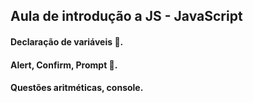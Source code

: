   ## Aula de introdução a JS - JavaScript

  #### Declaração de variáveis 🤠.
  #### Alert, Confirm, Prompt 🔮.
  #### Questões aritméticas, console.